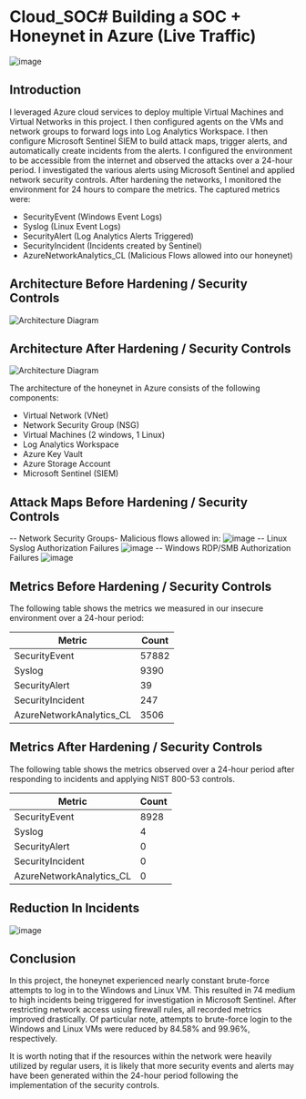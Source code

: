 # Cloud_SOC# Building a SOC + Honeynet in Azure (Live Traffic)

![image](https://github.com/user-attachments/assets/6dd671dd-6660-49e7-bb0e-830fe01d4ed9)



## Introduction

I leveraged Azure cloud services to deploy multiple Virtual Machines and Virtual Networks in this project. I then configured agents on the VMs and network groups to forward logs into Log Analytics Workspace. I then configure Microsoft Sentinel SIEM to build attack maps, trigger alerts, and automatically create incidents from the alerts. I configured the environment to be accessible from the internet and observed the attacks over a 24-hour period. I investigated the various alerts using Microsoft Sentinel and applied network security controls. After hardening the networks, I monitored the environment for 24 hours to compare the metrics. The captured metrics were: 

- SecurityEvent (Windows Event Logs)
- Syslog (Linux Event Logs)
- SecurityAlert (Log Analytics Alerts Triggered)
- SecurityIncident (Incidents created by Sentinel)
- AzureNetworkAnalytics_CL (Malicious Flows allowed into our honeynet)

## Architecture Before Hardening / Security Controls
![Architecture Diagram](https://i.imgur.com/aBDwnKb.jpg)

## Architecture After Hardening / Security Controls
![Architecture Diagram](https://i.imgur.com/YQNa9Pp.jpg)

The architecture of the honeynet in Azure consists of the following components:

- Virtual Network (VNet)
- Network Security Group (NSG)
- Virtual Machines (2 windows, 1 Linux)
- Log Analytics Workspace
- Azure Key Vault
- Azure Storage Account
- Microsoft Sentinel (SIEM)

## Attack Maps Before Hardening / Security Controls

-- Network Security Groups- Malicious flows allowed in:
![image](https://github.com/user-attachments/assets/54c266f9-09a8-4eb2-85ba-513d84ab7a8d)
-- Linux Syslog Authorization Failures
![image](https://github.com/user-attachments/assets/3d3ee4f0-be97-4477-9e3d-260d30366f24)
-- Windows RDP/SMB Authorization Failures
![image](https://github.com/user-attachments/assets/431cce26-2089-4b57-b1dd-3ab41e0ec3b4)

## Metrics Before Hardening / Security Controls

The following table shows the metrics we measured in our insecure environment over a 24-hour period:

| Metric                   | Count
| ------------------------ | -----
| SecurityEvent            | 57882
| Syslog                   | 9390
| SecurityAlert            | 39
| SecurityIncident         | 247
| AzureNetworkAnalytics_CL | 3506


## Metrics After Hardening / Security Controls

The following table shows the metrics observed over a 24-hour period after responding to incidents and applying NIST 800-53 controls.

| Metric                   | Count
| ------------------------ | -----
| SecurityEvent            | 8928
| Syslog                   | 4
| SecurityAlert            | 0
| SecurityIncident         | 0
| AzureNetworkAnalytics_CL | 0

## Reduction In Incidents

![image](https://github.com/user-attachments/assets/afc97fa9-d97b-4f38-8cbb-d8bc20ec93b9)


## Conclusion

In this project, the honeynet experienced nearly constant brute-force attempts to log in to the Windows and Linux VM. This resulted in 74 medium to high incidents being triggered for investigation in Microsoft Sentinel. After restricting network access using firewall rules, all recorded metrics improved drastically. Of particular note, attempts to brute-force login to the Windows and Linux VMs were reduced by 84.58% and 99.96%, respectively.  

It is worth noting that if the resources within the network were heavily utilized by regular users, it is likely that more security events and alerts may have been generated within the 24-hour period following the implementation of the security controls.
